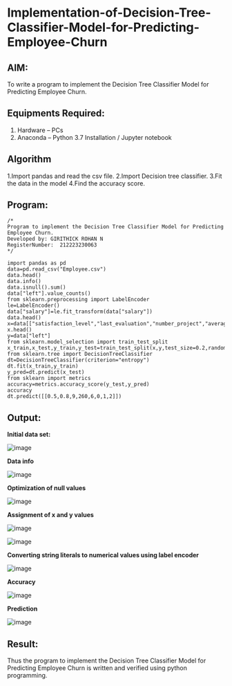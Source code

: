 # Implementation-of-Decision-Tree-Classifier-Model-for-Predicting-Employee-Churn

## AIM:
To write a program to implement the Decision Tree Classifier Model for Predicting Employee Churn.

## Equipments Required:
1. Hardware – PCs
2. Anaconda – Python 3.7 Installation / Jupyter notebook

## Algorithm
1.Import pandas and read the csv file.
2.Import Decision tree classifier.
3.Fit the data in the model
4.Find the accuracy score. 

## Program:
```
/*
Program to implement the Decision Tree Classifier Model for Predicting Employee Churn.
Developed by: GIRITHICK ROHAN N
RegisterNumber:  212223230063
*/

import pandas as pd
data=pd.read_csv("Employee.csv")
data.head()
data.info()
data.isnull().sum()
data["left"].value_counts()
from sklearn.preprocessing import LabelEncoder
le=LabelEncoder()
data["salary"]=le.fit_transform(data["salary"])
data.head()
x=data[["satisfaction_level","last_evaluation","number_project","average_montly_hours","time_spend_company","Work_accident","promotion_last_5years","salary"]]
x.head()
y=data["left"]
from sklearn.model_selection import train_test_split
x_train,x_test,y_train,y_test=train_test_split(x,y,test_size=0.2,random_state=100)
from sklearn.tree import DecisionTreeClassifier
dt=DecisionTreeClassifier(criterion="entropy")
dt.fit(x_train,y_train)
y_pred=dt.predict(x_test)
from sklearn import metrics
accuracy=metrics.accuracy_score(y_test,y_pred)
accuracy
dt.predict([[0.5,0.8,9,260,6,0,1,2]])

```

## Output:
<b>Initial data set:</b>

![image](https://github.com/prasannavenkat01/Implementation-of-Decision-Tree-Classifier-Model-for-Predicting-Employee-Churn/assets/150702500/6a63f780-73eb-40c8-aa0e-ace8d7347028)

<b>Data info </b>

![image](https://github.com/prasannavenkat01/Implementation-of-Decision-Tree-Classifier-Model-for-Predicting-Employee-Churn/assets/150702500/e0f67af6-a6f7-4f0b-a431-b04241ea3507)

<b>Optimization of null values</b>

![image](https://github.com/prasannavenkat01/Implementation-of-Decision-Tree-Classifier-Model-for-Predicting-Employee-Churn/assets/150702500/e2361c73-3939-44d0-a556-4b4111e3cb78)

<b>Assignment of x and y values</b>

![image](https://github.com/prasannavenkat01/Implementation-of-Decision-Tree-Classifier-Model-for-Predicting-Employee-Churn/assets/150702500/bf2f93ad-6767-420a-8289-a092b02a0369)

![image](https://github.com/prasannavenkat01/Implementation-of-Decision-Tree-Classifier-Model-for-Predicting-Employee-Churn/assets/150702500/fa0f0dd0-0b84-4996-9e6f-aea7863075af)


<b>Converting string literals to numerical values using label encoder </b>

![image](https://github.com/prasannavenkat01/Implementation-of-Decision-Tree-Classifier-Model-for-Predicting-Employee-Churn/assets/150702500/b5d31c97-80c6-4bf6-a16b-94e9fbebe49a)

<b>Accuracy</b>

![image](https://github.com/prasannavenkat01/Implementation-of-Decision-Tree-Classifier-Model-for-Predicting-Employee-Churn/assets/150702500/22aec650-d46c-4653-b7c5-1b9a33403fca)

<b>Prediction</b>

![image](https://github.com/prasannavenkat01/Implementation-of-Decision-Tree-Classifier-Model-for-Predicting-Employee-Churn/assets/150702500/11b978cb-24db-441e-b3d6-fb33403bb1ef)

## Result:
Thus the program to implement the  Decision Tree Classifier Model for Predicting Employee Churn is written and verified using python programming.
